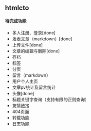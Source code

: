 ## htmlcto

#### 待完成功能

- 多人注册、登录[done]
- 发表文章（markdown）[done]
- 上传文件[done]
- 文章的编辑与删除[done]
- 存档
- 标签
- 分页
- 留言（markdown）
- 用户个人主页
- 文章pv统计及留言统计
- 头像[done]
- 标题关键字查询（支持有限的正则查询）
- 友情链接
- 404页面
- 转载功能
- 日志功能